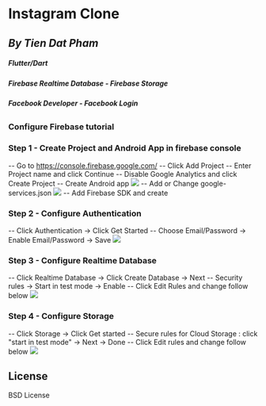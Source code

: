 # Instagram Clone

## _By Tien Dat Pham_

##### Flutter/Dart
##### Firebase Realtime Database - Firebase Storage
##### Facebook Developer - Facebook Login


##
### Configure Firebase tutorial




### Step 1 - Create Project and Android App in firebase console
-- Go to https://console.firebase.google.com/
-- Click Add Project
-- Enter Project name and click Continue
-- Disable Google Analytics and click Create Project
-- Create Android app
![](https://firebasestorage.googleapis.com/v0/b/instagram-clone-99e38.appspot.com/o/README_TUTORIAL%2Fb2.png?alt=media&token=19d501dc-85f8-4717-b7db-2ffd3858a2c0)
-- Add or Change google-services.json 
![](https://firebasestorage.googleapis.com/v0/b/instagram-clone-99e38.appspot.com/o/README_TUTORIAL%2Fb3.png?alt=media&token=e8851b6c-8897-4494-8f93-59425f9055fd)
-- Add Firebase SDK and create

### Step 2 - Configure Authentication
-- Click Authentication -> Click Get Started
-- Choose Email/Password -> Enable Email/Password -> Save
![](https://firebasestorage.googleapis.com/v0/b/instagram-clone-99e38.appspot.com/o/README_TUTORIAL%2Fb4.png?alt=media&token=4619665f-2999-4148-ae4c-4bf7b04285f3)

### Step 3 - Configure Realtime Database
-- Click Realtime Database -> Click Create Database -> Next
-- Security rules -> Start in test mode -> Enable
-- Click Edit Rules and change follow below
![](https://firebasestorage.googleapis.com/v0/b/instagram-clone-99e38.appspot.com/o/README_TUTORIAL%2Fb5.png?alt=media&token=94e850e6-b202-4a53-ad36-193bc8c16373)

### Step 4 - Configure Storage
-- Click Storage -> Click Get started 
-- Secure rules for Cloud Storage : click "start in test mode" -> Next -> Done
-- Click Edit rules and change follow below
![](https://firebasestorage.googleapis.com/v0/b/instagram-clone-99e38.appspot.com/o/README_TUTORIAL%2Fb6.png?alt=media&token=c77a7c7c-c8ce-49c4-93ec-16c8743ee557)


## License
BSD License



